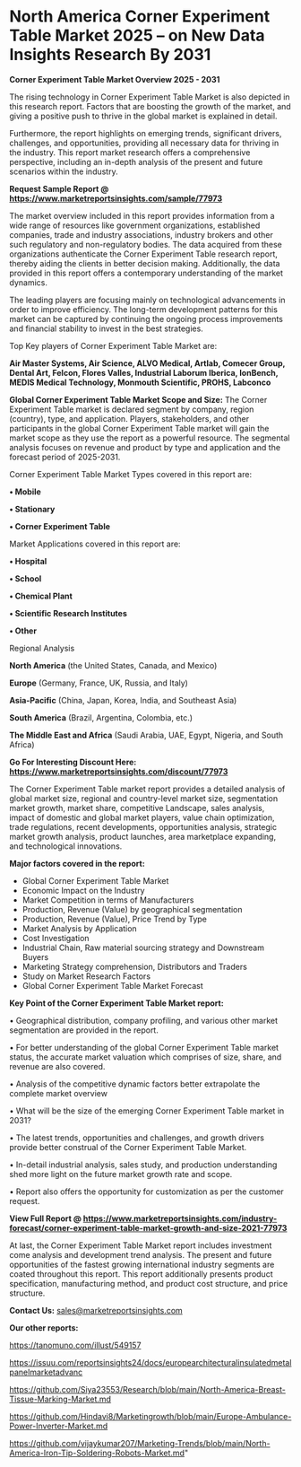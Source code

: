 # North America Corner Experiment Table Market 2025 – on New Data Insights Research By 2031

<Strong> Corner Experiment Table Market Overview 2025 - 2031</strong>

The rising technology in Corner Experiment Table Market is also depicted in this research report. Factors that are boosting the growth of the market, and giving a positive push to thrive in the global market is explained in detail.

Furthermore, the report highlights on emerging trends, significant drivers, challenges, and opportunities, providing all necessary data for thriving in the industry. This report market research offers a comprehensive perspective, including an in-depth analysis of the present and future scenarios within the industry.

<strong>Request Sample Report @ <a href=https://www.marketreportsinsights.com/sample/77973>https://www.marketreportsinsights.com/sample/77973</a></strong>

The market overview included in this report provides information from a wide range of resources like government organizations, established companies, trade and industry associations, industry brokers and other such regulatory and non-regulatory bodies. The data acquired from these organizations authenticate the Corner Experiment Table research report, thereby aiding the clients in better decision making. Additionally, the data provided in this report offers a contemporary understanding of the market dynamics.

The leading players are focusing mainly on technological advancements in order to improve efficiency. The long-term development patterns for this market can be captured by continuing the ongoing process improvements and financial stability to invest in the best strategies.

Top Key players of Corner Experiment Table Market are:

<strong>Air Master Systems, Air Science, ALVO Medical, Artlab, Comecer Group, Dental Art, Felcon, Flores Valles, Industrial Laborum Iberica, IonBench, MEDIS Medical Technology, Monmouth Scientific, PROHS, Labconco</strong>

<strong><b>Global Corner Experiment Table Market Scope and Size:</b></strong>
The Corner Experiment Table market is declared segment by company, region (country), type, and application. Players, stakeholders, and other participants in the global Corner Experiment Table market will gain the market scope as they use the report as a powerful resource. The segmental analysis focuses on revenue and product by type and application and the forecast period of 2025-2031.

Corner Experiment Table Market Types covered in this report are:

<strong>• Mobile

• Stationary

• Corner Experiment Table</strong>

Market Applications covered in this report are:

<strong>• Hospital

• School

• Chemical Plant

• Scientific Research Institutes

• Other</strong> 

Regional Analysis

<strong>North America</strong> (the United States, Canada, and Mexico)

<strong>Europe</strong> (Germany, France, UK, Russia, and Italy)

<strong>Asia-Pacific</strong> (China, Japan, Korea, India, and Southeast Asia)

<strong>South America</strong> (Brazil, Argentina, Colombia, etc.)

<strong>The Middle East and Africa</strong> (Saudi Arabia, UAE, Egypt, Nigeria, and South Africa)

<strong>Go For Interesting Discount Here: <a href=https://www.marketreportsinsights.com/discount/77973>https://www.marketreportsinsights.com/discount/77973</a></strong>

The Corner Experiment Table market report provides a detailed analysis of global market size, regional and country-level market size, segmentation market growth, market share, competitive Landscape, sales analysis, impact of domestic and global market players, value chain optimization, trade regulations, recent developments, opportunities analysis, strategic market growth analysis, product launches, area marketplace expanding, and technological innovations.

<strong><b>Major factors covered in the report:</b></strong>
<ul>
  <li>Global Corner Experiment Table Market </li>
  <li>Economic Impact on the Industry</li>
  <li>Market Competition in terms of Manufacturers</li>
  <li>Production, Revenue (Value) by geographical segmentation</li>
  <li>Production, Revenue (Value), Price Trend by Type</li>
  <li>Market Analysis by Application</li>
  <li>Cost Investigation</li>
  <li>Industrial Chain, Raw material sourcing strategy and Downstream Buyers</li>
  <li>Marketing Strategy comprehension, Distributors and Traders</li>
  <li>Study on Market Research Factors</li>
  <li>Global Corner Experiment Table Market Forecast</li>
</ul>

<strong><b>Key Point of the Corner Experiment Table Market report:</b></strong>

• Geographical distribution, company profiling, and various other market segmentation are provided in the report.

• For better understanding of the global Corner Experiment Table market status, the accurate market valuation which comprises of size, share, and revenue are also covered.

• Analysis of the competitive dynamic factors better extrapolate the complete market overview

• What will be the size of the emerging Corner Experiment Table market in 2031?

• The latest trends, opportunities and challenges, and growth drivers provide better construal of the Corner Experiment Table Market.

• In-detail industrial analysis, sales study, and production understanding shed more light on the future market growth rate and scope.

• Report also offers the opportunity for customization as per the customer request.

<strong><b>View Full Report @ <a href=https://www.marketreportsinsights.com/industry-forecast/corner-experiment-table-market-growth-and-size-2021-77973>https://www.marketreportsinsights.com/industry-forecast/corner-experiment-table-market-growth-and-size-2021-77973</a></b></strong>


At last, the Corner Experiment Table Market report includes investment come analysis and development trend analysis. The present and future opportunities of the fastest growing international industry segments are coated throughout this report. This report additionally presents product specification, manufacturing method, and product cost structure, and price structure.

<strong>Contact Us:</strong>
sales@marketreportsinsights.com

<strong>Our other reports:</strong>

<a href=https://tanomuno.com/illust/549157>https://tanomuno.com/illust/549157</a>

<a href=https://issuu.com/reportsinsights24/docs/europearchitecturalinsulatedmetalpanelmarketadvanc>https://issuu.com/reportsinsights24/docs/europearchitecturalinsulatedmetalpanelmarketadvanc</a>

<a href=https://github.com/Siya23553/Research/blob/main/North-America-Breast-Tissue-Marking-Market.md>https://github.com/Siya23553/Research/blob/main/North-America-Breast-Tissue-Marking-Market.md</a>

<a href=https://github.com/Hindavi8/Marketingrowth/blob/main/Europe-Ambulance-Power-Inverter-Market.md>https://github.com/Hindavi8/Marketingrowth/blob/main/Europe-Ambulance-Power-Inverter-Market.md</a>

<a href=https://github.com/vijaykumar207/Marketing-Trends/blob/main/North-America-Iron-Tip-Soldering-Robots-Market.md>https://github.com/vijaykumar207/Marketing-Trends/blob/main/North-America-Iron-Tip-Soldering-Robots-Market.md</a>"

